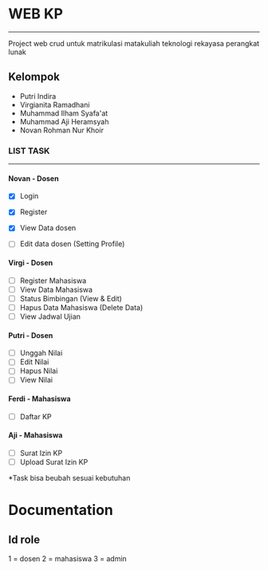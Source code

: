 # WEB KP
---
Project web crud untuk matrikulasi matakuliah teknologi rekayasa perangkat lunak

## Kelompok
- Putri Indira
- Virgianita Ramadhani
- Muhammad Ilham Syafa'at
- Muhammad Aji Heramsyah
- Novan Rohman Nur Khoir

### LIST TASK

---

#### Novan - Dosen
- [x] Login
- [x] Register
- [x] View Data dosen
- [ ] Edit data dosen (Setting Profile)


#### Virgi - Dosen
- [ ] Register Mahasiswa
- [ ] View Data Mahasiswa
- [ ] Status Bimbingan (View & Edit)
- [ ] Hapus Data Mahasiswa (Delete Data)
- [ ] View Jadwal Ujian

#### Putri - Dosen
- [ ] Unggah Nilai
- [ ] Edit Nilai
- [ ] Hapus Nilai
- [ ] View Nilai

#### Ferdi - Mahasiswa
- [ ] Daftar KP

#### Aji - Mahasiswa
- [ ] Surat Izin KP
- [ ] Upload Surat Izin KP

*Task bisa beubah sesuai kebutuhan

# Documentation

## Id role
1 = dosen
2 = mahasiswa
3 = admin




